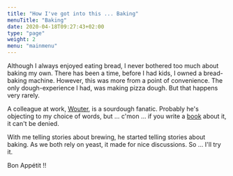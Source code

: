 ```yaml
---
title: "How I've got into this ... Baking"
menuTitle: "Baking"
date: 2020-04-18T09:27:43+02:00
type: "page"
weight: 2
menu: "mainmenu"
---
```


Although I always enjoyed eating bread, I never bothered too much about baking my own. There has been a time, before I had kids, I owned a bread-baking machine. However, this was more from a point of convenience. The only dough-experience I had, was making pizza dough. But that happens very rarely.

A colleague at work, [Wouter](https://github.com/wgroeneveld), is a sourdough fanatic. Probably he's objecting to my choice of words, but ... c'mon ... if you write a [book](https://www.bol.com/nl/p/red-zuurdesem/9300000000815597/?referrer=socialshare_pdp_www) about it, it can't be denied.

With me telling stories about brewing, he started telling stories about baking. As we both rely on yeast, it made for nice discussions. So ... I'll try it.

Bon Appétit !!
